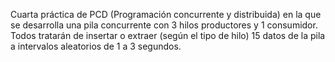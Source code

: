 Cuarta práctica de PCD (Programación concurrente y distribuida) en la que se desarrolla una pila concurrente con 3 hilos productores y 1 consumidor.
Todos tratarán de insertar o extraer (según el tipo de hilo) 15 datos de la pila  a intervalos aleatorios de 1 a 3 segundos.
